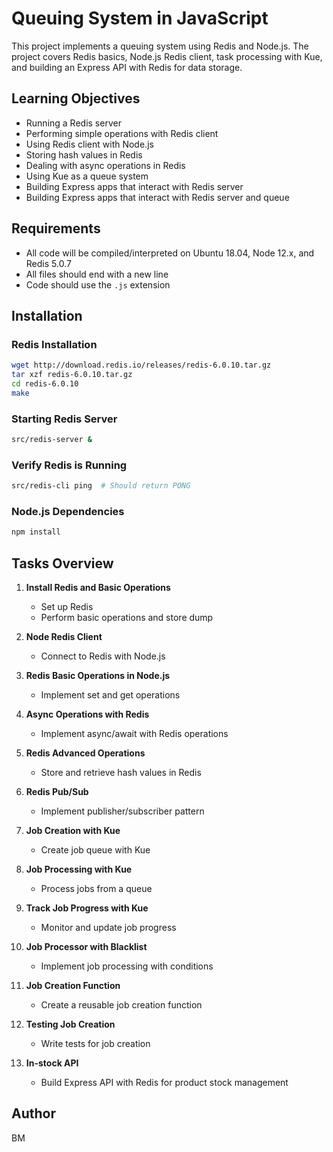 # Queuing System in JavaScript

This project implements a queuing system using Redis and Node.js. The project covers Redis basics, Node.js Redis client, task processing with Kue, and building an Express API with Redis for data storage.

## Learning Objectives

- Running a Redis server
- Performing simple operations with Redis client
- Using Redis client with Node.js
- Storing hash values in Redis
- Dealing with async operations in Redis
- Using Kue as a queue system
- Building Express apps that interact with Redis server
- Building Express apps that interact with Redis server and queue

## Requirements

- All code will be compiled/interpreted on Ubuntu 18.04, Node 12.x, and Redis 5.0.7
- All files should end with a new line
- Code should use the `.js` extension

## Installation

### Redis Installation
```bash
wget http://download.redis.io/releases/redis-6.0.10.tar.gz
tar xzf redis-6.0.10.tar.gz
cd redis-6.0.10
make
```

### Starting Redis Server
```bash
src/redis-server &
```

### Verify Redis is Running
```bash
src/redis-cli ping  # Should return PONG
```

### Node.js Dependencies
```bash
npm install
```

## Tasks Overview

1. **Install Redis and Basic Operations**
   - Set up Redis 
   - Perform basic operations and store dump

2. **Node Redis Client**
   - Connect to Redis with Node.js

3. **Redis Basic Operations in Node.js**
   - Implement set and get operations

4. **Async Operations with Redis**
   - Implement async/await with Redis operations

5. **Redis Advanced Operations**
   - Store and retrieve hash values in Redis

6. **Redis Pub/Sub**
   - Implement publisher/subscriber pattern

7. **Job Creation with Kue**
   - Create job queue with Kue

8. **Job Processing with Kue**
   - Process jobs from a queue

9. **Track Job Progress with Kue**
   - Monitor and update job progress

10. **Job Processor with Blacklist**
    - Implement job processing with conditions

11. **Job Creation Function**
    - Create a reusable job creation function

12. **Testing Job Creation**
    - Write tests for job creation

13. **In-stock API**
    - Build Express API with Redis for product stock management

## Author
BM